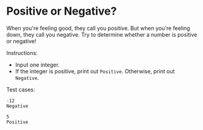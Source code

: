 # Positive or Negative?

When you're feeling good, they call you positive. But when you're feeling down, they call you negative. Try to determine whether a number is positive or negative!

Instructions:

* Input one integer.
* If the integer is positive, print out `Positive`. Otherwise, print out `Negative`.

Test cases:

```shell
-12
Negative
```

```shell
5
Positive
```
